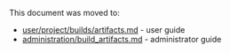 This document was moved to:

- [user/project/builds/artifacts.md](../user/project/builds/artifacts.md) - user guide
- [administration/build_artifacts.md](../administration/build_artifacts.md) - administrator guide
